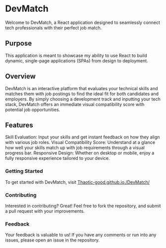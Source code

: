 # DevMatch
Welcome to DevMatch, a React application designed to seamlessly connect tech professionals with their perfect job match. 

## Purpose
This application is meant to showcase my ability to use React to build dynamic, single-page applications (SPAs) from design to deployment.

## Overview
DevMatch is an interactive platform that evaluates your technical skills and matches them with job postings to find the ideal fit for both candidates and employers. By simply choosing a development track and inputting your tech stack, DevMatch offers an immediate visual compatibility score with potential job opportunities.

## Features
Skill Evaluation: Input your skills and get instant feedback on how they align with various job roles.
Visual Compatibility Score: Understand at a glance how well your skills match up with job requirements through a visual progress bar.
Responsive Design: Whether on desktop or mobile, enjoy a fully responsive experience tailored to your device.

### Getting Started
To get started with DevMatch, visit [Thaotic-good.github.io./DevMatch/](https://thaotic-good.github.io/DevMatch/)

### Contributing
Interested in contributing? Great! Feel free to fork the repository, and submit a pull request with your improvements.

### Feedback
Your feedback is valuable to us! If you have any comments or run into any issues, please open an issue in the repository.
